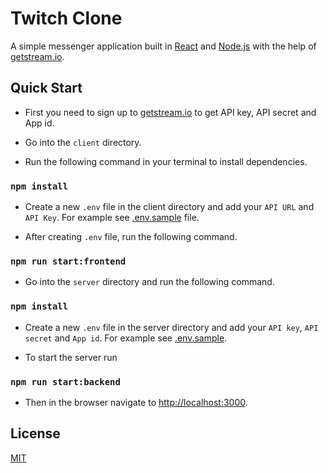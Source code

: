 # Twitch Clone

A simple messenger application built in [React](https://reactjs.org/) and [Node.js](https://expressjs.com/) with the help of [getstream.io](https://getstream.io).

## Quick Start

- First you need to sign up to [getstream.io](https://getstream.io) to get API key, API secret and App id.

- Go into the `client` directory.

- Run the following command in your terminal to install dependencies.

### `npm install`

- Create a new `.env` file in the client directory and add your `API URL` and `API Key`. For example see [.env.sample](./client/.env.sample) file.

- After creating `.env` file, run the following command.

### `npm run start:frontend`

- Go into the `server` directory and run the following command.

### `npm install`

- Create a new `.env` file in the server directory and add your `API key`, `API secret` and `App id`. For example see [.env.sample](./server/.env.sample).

- To start the server run

### `npm run start:backend`

- Then in the browser navigate to [http://localhost:3000](http://localhost:3000).

## License

[MIT](LICENSE)
